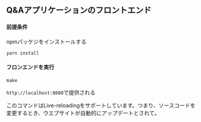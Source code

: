 ## Q&Aアプリケーションのフロントエンド

#### 前提条件

npmパッケジをインストールする
```
yarn install
```

#### フロンエンドを実行


```
make
```
`http://localhost:8080`で提供される

このコマンドはLive-reloadingをサポートしています。つまり、ソースコードを変更するとき、ウエブサイトが自動的にアップデートとされて。



